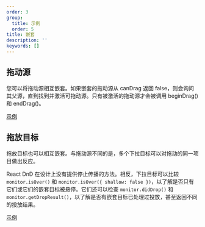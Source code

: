 ```yaml
---
order: 3
group:
  title: 示例
  order: 5
title: 嵌套
description: ''
keywords: []
---
```


## 拖动源

您可以将拖动源相互嵌套。如果嵌套的拖动源从 canDrag 返回 false，则会询问其父源，直到找到并激活可拖动源。只有被激活的拖动源才会被调用 beginDrag() 和 endDrag()。

[示例](https://62qrw2mx9r.csb.app/)

## 拖放目标

拖放目标也可以相互嵌套。与拖动源不同的是，多个下拉目标可以对拖动的同一项目做出反应。

React DnD 在设计上没有提供停止传播的方法。相反，下拉目标可以比较 `monitor.isOver()` 和 `monitor.isOver({ shallow: false })`，以了解是否只有它们或它们的嵌套目标被悬停。它们还可以检查 `monitor.didDrop()` 和 `monitor.getDropResult()`，以了解是否有嵌套目标已处理过投放，甚至返回不同的投放结果。

[示例](https://yw5l45po0z.csb.app/)
